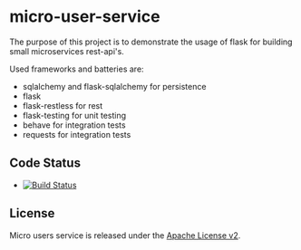 micro-user-service
==================
The purpose of this project is to demonstrate the usage of flask for building small microservices rest-api's.

Used frameworks and batteries are:
 - sqlalchemy and flask-sqlalchemy for persistence
 - flask 
 - flask-restless for rest
 - flask-testing for unit testing
 - behave for integration tests
 - requests for integration tests


## Code Status

* [![Build Status](https://travis-ci.org/atdi/micro-user-service.svg?branch=master)](https://travis-ci.org/atdi/micro-user-service)

## License

Micro users service is released under the [Apache License v2](http://www.apache.org/licenses/LICENSE-2.0).

